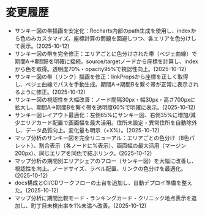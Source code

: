# 変更履歴
- サンキー図の帯描画を安定化：Recharts内部のpath生成を使用し、indexから色のみカスタマイズ。座標計算の問題を回避しつつ、各エリアを色分けして表示。(2025-10-12)
- サンキー図の帯を完全修正：エリアごとに色分けされた帯（ベジェ曲線）で期間A→期間Bを明確に接続。source/targetノードから座標を計算し、indexから色を取得。透明度70%・opacity95%で視認性向上。(2025-10-12)
- サンキー図の帯（リンク）描画を修正：linkPropsから座標を正しく取得し、ベジェ曲線でパスを手動生成。期間A→期間Bを繋ぐ帯が正常に表示されるように修正。(2025-10-12)
- サンキー図の視認性を大幅改善：ノード間隔30px・幅30px・高さ700pxに拡大し、期間A→期間Bを繋ぐ帯を透明度60%で明確に表示。(2025-10-12)
- サンキー図レイアウト最適化：左側65%にサンキー図、右側35%に増加/減少エリアカード配置で画面幅を最大活用。住所未設定・異常住所を自動除外し、データ品質向上。変化量も明示（+X%）。(2025-10-12)
- マップ分析のサンキー図を完全リニューアル：エリアごとの色分け（8色パレット）、割合表示（各ノードに%表示）、画面幅の最大活用（マージン200px）、同じエリアを同色で結ぶリンク。(2025-10-12)
- マップ分析の期間別エリアシェアのフロー（サンキー図）を大幅に改善し、視認性を向上。ノードサイズ、ラベル配置、リンクの色分けを最適化。(2025-10-12)
- docs構成とCI/CDワークフローの土台を追加し、自動デプロイ準備を整えた。(2025-10-12)
- マップ分析に期間比較モード・ランキングカード・クリニック地点表示を追加し、町丁目未検出率を1%未満へ改善。(2025-10-12)

